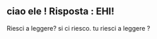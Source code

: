 ciao ele ! 
Risposta : EHI!
----------------
Riesci a leggere?
si ci riesco.
tu riesci a leggere ? 
